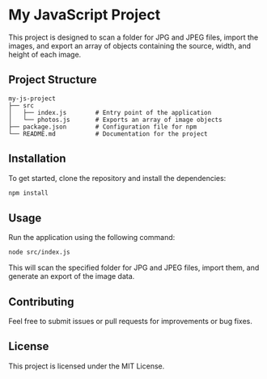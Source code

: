 # My JavaScript Project

This project is designed to scan a folder for JPG and JPEG files, import the images, and export an array of objects containing the source, width, and height of each image.

## Project Structure

```
my-js-project
├── src
│   ├── index.js        # Entry point of the application
│   └── photos.js       # Exports an array of image objects
├── package.json        # Configuration file for npm
└── README.md           # Documentation for the project
```

## Installation

To get started, clone the repository and install the dependencies:

```bash
npm install
```

## Usage

Run the application using the following command:

```bash
node src/index.js
```

This will scan the specified folder for JPG and JPEG files, import them, and generate an export of the image data.

## Contributing

Feel free to submit issues or pull requests for improvements or bug fixes. 

## License

This project is licensed under the MIT License.